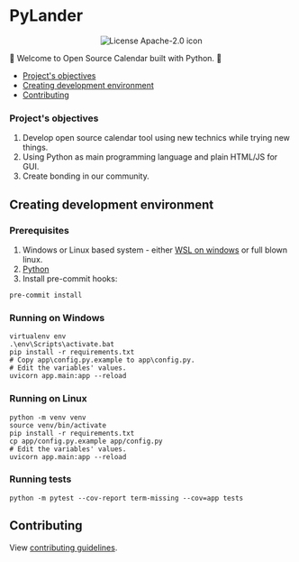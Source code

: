 # PyLander

<p style="text-align:center">
  <img title="Apache-2.0" alt="License Apache-2.0 icon" src="https://img.shields.io/github/license/PythonFreeCourse/calendar.svg">
</p>

👋 Welcome to Open Source Calendar built with Python. 🐍

* [Project's objectives](#Project's-objectives)
* [Creating development environment](#creating-development-environment)
* [Contributing](#contributing)
### Project's objectives
1. Develop open source calendar tool using new technics while trying new things.
2. Using Python as main programming language and plain HTML/JS for GUI.
3. Create bonding in our community.

## Creating development environment
### Prerequisites
1. Windows or Linux based system - either [WSL on windows](https://docs.microsoft.com/en-us/windows/wsl/install-win10) or full blown linux.
2. [Python](https://www.python.org/downloads/release/python-385/)
3. Install pre-commit hooks:
```shell
pre-commit install
```

### Running on Windows

```shell
virtualenv env
.\env\Scripts\activate.bat
pip install -r requirements.txt
# Copy app\config.py.example to app\config.py.
# Edit the variables' values.
uvicorn app.main:app --reload
```

### Running on Linux
```shell
python -m venv venv
source venv/bin/activate
pip install -r requirements.txt
cp app/config.py.example app/config.py
# Edit the variables' values.
uvicorn app.main:app --reload
```
### Running tests
```shell
python -m pytest --cov-report term-missing --cov=app tests
```

## Contributing
View [contributing guidelines](https://github.com/PythonFreeCourse/calendar/blob/master/CONTRIBUTING.md).
